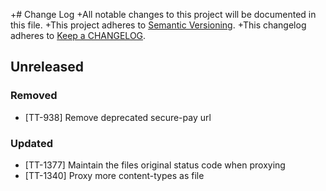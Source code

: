 +# Change Log
+All notable changes to this project will be documented in this file.
+This project adheres to [Semantic Versioning](http://semver.org/).
+This changelog adheres to [Keep a
CHANGELOG](http://keepachangelog.com/).

## Unreleased
### Removed
- [TT-938] Remove deprecated secure-pay url

### Updated
- [TT-1377] Maintain the files original status code when proxying
- [TT-1340] Proxy more content-types as file
